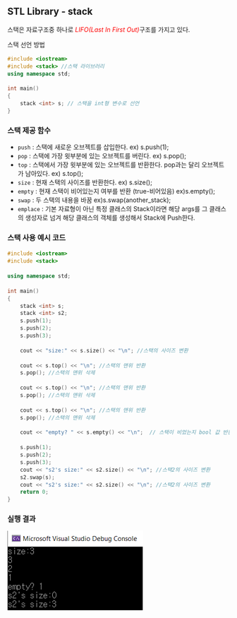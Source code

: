 ## STL Library - stack

스택은 자료구조중 하나로  <span style="color:red"> *LIFO(Last In First Out)*</span>구조를 가지고 있다.

스택 선언 방법

```c++
#include <iostream>
#include <stack> //스택 라이브러리
using namespace std;

int main()
{
    stack <int> s; // 스택을 int형 변수로 선언
}
```



### 스택 제공 함수

- `push`  :  스택에 새로운 오브젝트를 삽입한다. ex) s.push(1);
- `pop`  :   스택에 가장 윗부분에 있는 오브젝트를 버린다.  ex) s.pop();
- `top` :  스택에서 가장 윗부분에 있는 오브젝트를 반환한다. pop과는 달리 오브젝트가 남아있다.  ex) s.top();
- `size` : 현재 스택의 사이즈를 반환한다. ex) s.size();
- `empty` : 현재 스택이 비어있는지 여부를 반환 (true-비어있음) ex)s.empty();
- `swap` : 두 스택의 내용을 바꿈 ex)s.swap(another_stack);
- `emplace` :  기본 자료형이 아닌 특정 클래스의 Stack이라면 해당 args를 그 클래스의 생성자로 넘겨 해당 클래스의 객체를 생성해서 Stack에 Push한다.



### 스택 사용 예시 코드

```c++
#include <iostream>
#include <stack>

using namespace std;

int main()
{
	stack <int> s;
	stack <int> s2;
	s.push(1);
	s.push(2);
	s.push(3);

	cout << "size:" << s.size() << "\n"; //스택의 사이즈 변환

	cout << s.top() << "\n"; //스택의 맨위 반환
	s.pop(); //스택의 맨위 삭제 

	cout << s.top() << "\n"; //스택의 맨위 반환
	s.pop(); //스택의 맨위 삭제 

	cout << s.top() << "\n"; //스택의 맨위 반환
	s.pop(); //스택의 맨위 삭제 

	cout << "empty? " << s.empty() << "\n";  // 스택이 비었는지 bool 값 반환

	s.push(1);
	s.push(2);
	s.push(3);
	cout << "s2's size:" << s2.size() << "\n"; //스택2의 사이즈 변환
	s2.swap(s);
	cout << "s2's size:" << s2.size() << "\n"; //스택2의 사이즈 변환
	return 0;
}
```

### 실행 결과

![실행결과](https://github.com/Kyun2da/Algorithm/blob/master/%EC%95%8C%EA%B3%A0%EB%A6%AC%EC%A6%98%20%EA%B0%9C%EB%85%90%20%EC%A0%95%EB%A6%AC/stack_ex.png)
